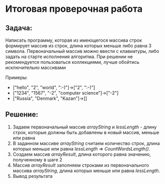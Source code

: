  # Итоговая проверочная работа
 ## Задача:
 Написать программу, которая из имеющегося массива строк формирует массив из строк, длина которых меньше либо равна 3 символа. Первоначальный массив можно ввести с клавиатуры, либо задать на старте исполнения алгоритма. При решении не рекомендуется пользоваться коллекциями, лучше обойтись исключительно массивами

 Примеры:
 - ["hello", "2", "world", ":-)"]->["2", ":-)"]
- ["1234", "1567", "-2", "computer science"]->["-2"]
- ["Russia", "Denmark", "Kazan"]->[]

## Решение:
1. Задаем первоначальный массив *arrayString*  и  *lessLength* - длину строк, которые должны быть добавлены в новый массив, меньше или равна
2. В заданном массиве *arrayString* считаем количество строк, длина которых меньше или равна *lessLength* => *CountWordsLength()*.
3. Создаем массив *arrayResult*, длина которого равна значению, полученному в шаге 2
4. Массив *arrayResult* заполняем строками из первоначального массива *arrayString*, длина которых меньше или равна *lessLength*.
5. Вывод результата